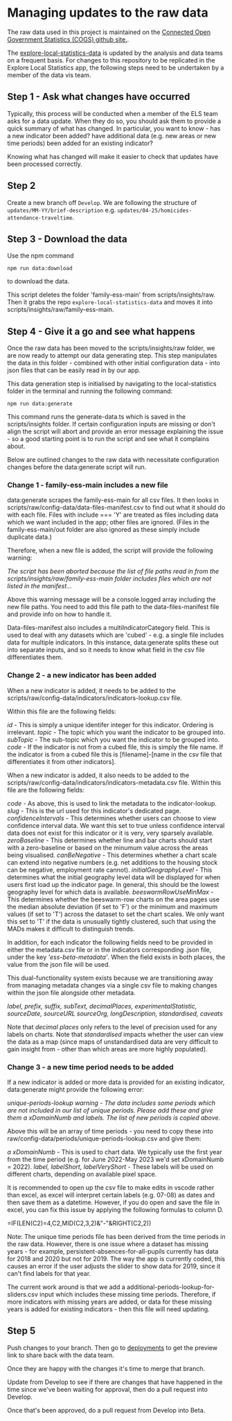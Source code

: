 # Managing updates to the raw data

The raw data used in this project is maintained on the [
Connected Open Government Statistics (COGS) github site.](https://github.com/GSS-Cogs).

The [explore-local-statistics-data](https://github.com/ONSdigital/explore-local-statistics-data) is updated by the analysis and data teams on a frequent basis. For changes to this repository to be replicated in the Explore Local Statistics app, the following steps need to be undertaken by a member of the data vis team.

## Step 1 - Ask what changes have occurred

Typically, this process will be conducted when a member of the ELS team asks for a data update. When they do so, you should ask them to provide a quick summary of what has changed. In particular, you want to know - has a new indicator been added? have additional data (e.g. new areas or new time periods) been added for an existing indicator?

Knowing what has changed will make it easier to check that updates have been processed correctly.

## Step 2

Create a new branch off `Develop`. We are following the structure of `updates/MM-YY/brief-description` e.g. `updates/04-25/homicides-attendance-traveltime`.

## Step 3 - Download the data

Use the npm command

`npm run data:download`

to download the data. 

This script deletes the folder 'family-ess-main' from scripts/insights/raw. Then it grabs the repo `explore-local-statistics-data` and moves it into scripts/insights/raw/family-ess-main.

## Step 4 - Give it a go and see what happens

Once the raw data has been moved to the scripts/insights/raw folder, we are now ready to attempt our data generating step. This step manipulates the data in this folder - combined with other initial configuration data - into json files that can be easily read in by our app.

This data generation step is initialised by navigating to the local-statistics folder in the terminal and running the following command:

`npm run data:generate`

This command runs the generate-data.ts which is saved in the scripts/insights folder. If certain configuration inputs are missing or don't align the script will abort and provide an error message explaining the issue - so a good starting point is to run the script and see what it complains about.

Below are outlined changes to the raw data with necessitate configuration changes before the data:generate script will run.

### Change 1 - family-ess-main includes a new file

data:generate scrapes the family-ess-main for all csv files. It then looks in scripts/raw/config-data/data-files-manifest.csv to find out what it should do with each file. Files with include === 'Y' are treated as files including data which we want included in the app; other files are ignored. (Files in the family-ess-main/out folder are also ignored as these simply include duplicate data.)

Therefore, when a new file is added, the script will provide the following warning:

_The script has been aborted because the list of file paths read in from the scripts/insights/raw/family-ess-main folder includes files which are not listed in the manifest..._

Above this warning message will be a console.logged array including the new file paths. You need to add this file path to the data-files-manifest file and provide info on how to handle it.

Data-files-manifest also includes a multiIndicatorCategory field. This is used to deal with any datasets which are 'cubed' - e.g. a single file includes data for multiple indicators. In this instance, data:generate splits these out into separate inputs, and so it needs to know what field in the csv file differentiates them.

### Change 2 - a new indicator has been added

When a new indicator is added, it needs to be added to the scripts/raw/config-data/indicators/indicators-lookup.csv file.

Within this file are the following fields:

_id_ - This is simply a unique identifer integer for this indicator. Ordering is irrelevant.
_topic_ - The topic which you want the indicator to be grouped into.
_subTopic_ - The sub-topic which you want the indicator to be grouped into.
_code_ - If the indicator is not from a cubed file, this is simply the file name. If the indicator is from a cubed file this is [filename]-[name in the csv file that differentiates it from other indicators].

When a new indicator is added, it also needs to be added to the scripts/raw/config-data/indicators/indicators-metadata.csv file. Within this file are the following fields:

_code_ - As above, this is used to link the metadata to the indicator-lookup.
_slug_ - This is the url used for this indicator's dedicated page.
_confidenceIntervals_ - This determines whether users can choose to view confidence interval data. We want this set to true unless confidence interval data does not exist for this indicator or it is very, very sparsely available.
_zeroBaseline_ - This determines whether line and bar charts should start with a zero-baseline or based on the minumum value across the areas being visualised.
_canBeNegative_ - This determines whether a chart scale can extend into negative numbers (e.g. net additions to the housing stock can be negative, employment rate cannot).
_initialGeographyLevel_ - This determines what the initial geography level data will be displayed for when users first load up the indicator page. In general, this should be the lowest geography level for which data is available.
_beeswarmRowUseMinMax_ - This determines whether the beeswarm-row charts on the area pages use the median absolute deviation (if set to 'F') or the minimum and maximum values (if set to 'T') across the dataset to set the chart scales. We only want this set to 'T' if the data is unusually tightly clustered, such that using the MADs makes it difficult to distinguish trends.

In addition, for each indicator the following fields need to be provided in either the metadata.csv file or in the indicators corresponding .json file, under the key _'ess-beta-metadata'_. When the field exists in both places, the value from the json file will be used.

This dual-functionality system exists because we are transitioning away from managing metadata changes via a single csv file to making changes within the json file alongside other metadata.

_label, prefix, suffix, subText, decimalPlaces, experimentalStatistic, sourceDate, sourceURL sourceOrg, longDescription, standardised, caveats_

Note that _decimal places_ only refers to the level of precision used for any labels on charts.
Note that _standardised_ impacts whether the user can view the data as a map (since maps of unstandardised data are very difficult to gain insight from - other than which areas are more highly populated).

### Change 3 - a new time period needs to be added

If a new indicator is added or more data is provided for an existing indicator, data:generate might provide the following error:

_unique-periods-lookup warning - The data includes some periods which are not included in our list of unique periods. Please add these and give them a xDomainNumb and labels. The list of new periods is copied above._

Above this will be an array of time periods - you need to copy these into raw/config-data/periods/unique-periods-lookup.csv and give them:

_a xDomainNumb_ - This is used to chart data. We typically use the first year from the time period (e.g. for June 2022-May 2023 we'd set xDomainNumb = 2022).
_label, labelShort, labelVeryShort_ - These labels will be used on different charts, depending on available pixel space.

It is recommended to open up the csv file to make edits in vscode rather than excel, as excel will interpret certain labels (e.g. 07-08) as dates and then save them as a datetime. However, if you do open and save the file in excel, you can fix this issue by applying the following formulas to column D.

=IF(LEN(C2)=4,C2,MID(C2,3,2)&"-"&RIGHT(C2,2))

Note: The unique time periods file has been derived from the time periods in the raw data. However, there is one issue where a dataset has missing years - for example, persistent-absences-for-all-pupils currently has data for 2018 and 2020 but not for 2019. The way the app is currently coded, this causes an error if the user adjusts the slider to show data for 2019, since it can't find labels for that year.

The current work around is that we add a additional-periods-lookup-for-sliders.csv input which includes these missing time periods. Therefore, if more indicators with missing years are added, or data for these missing years is added for existing indicators - then this file will need updating.

## Step 5
Push changes to your branch. Then go to [deployments](https://github.com/ONSdigital/explore-local-statistics-app/deployments) to get the preview link to share back with the data team.

Once they are happy with the changes it's time to merge that branch. 

Update from Develop to see if there are changes that have happened in the time since we've been waiting for approval, then do a pull request into Develop. 

Once that's been approved, do a pull request from Develop into Beta. 

